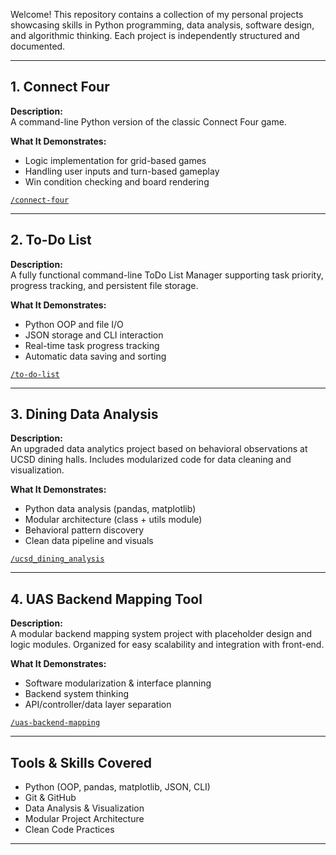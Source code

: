Welcome! This repository contains a collection of my personal projects showcasing skills in Python programming, data analysis, software design, and algorithmic thinking. Each project is independently structured and documented.

---

##  1. Connect Four

**Description:**  
A command-line Python version of the classic Connect Four game.

**What It Demonstrates:**

- Logic implementation for grid-based games  
- Handling user inputs and turn-based gameplay  
- Win condition checking and board rendering  

 [`/connect-four`](./connect-four)

---

##  2. To-Do List

**Description:**  
A fully functional command-line ToDo List Manager supporting task priority, progress tracking, and persistent file storage.

**What It Demonstrates:**

- Python OOP and file I/O  
- JSON storage and CLI interaction  
- Real-time task progress tracking  
- Automatic data saving and sorting  

 [`/to-do-list`](./to-do-list)

---

##  3. Dining Data Analysis

**Description:**  
An upgraded data analytics project based on behavioral observations at UCSD dining halls. Includes modularized code for data cleaning and visualization.

**What It Demonstrates:**

- Python data analysis (pandas, matplotlib)  
- Modular architecture (class + utils module)  
- Behavioral pattern discovery  
- Clean data pipeline and visuals  

 [`/ucsd_dining_analysis`](./ucsd_dining_analysis)

---

##  4. UAS Backend Mapping Tool

**Description:**  
A modular backend mapping system project with placeholder design and logic modules. Organized for easy scalability and integration with front-end.

**What It Demonstrates:**

- Software modularization & interface planning  
- Backend system thinking  
- API/controller/data layer separation  

 [`/uas-backend-mapping`](./uas-backend-mapping)

---

##  Tools & Skills Covered

- Python (OOP, pandas, matplotlib, JSON, CLI)  
- Git & GitHub  
- Data Analysis & Visualization  
- Modular Project Architecture  
- Clean Code Practices

---




